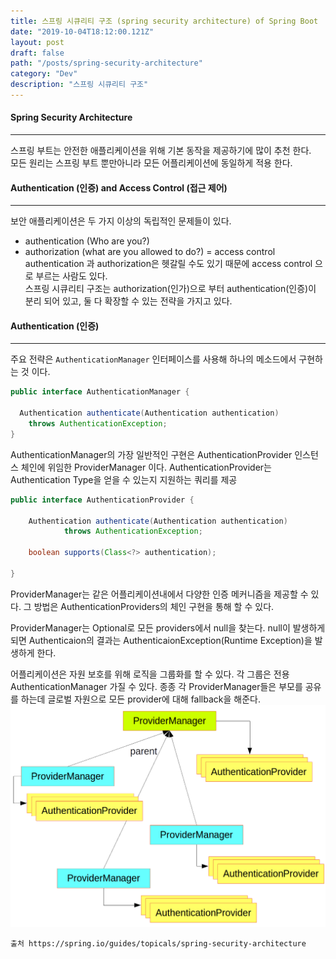 ```yaml
---
title: 스프링 시큐리티 구조 (spring security architecture) of Spring Boot
date: "2019-10-04T18:12:00.121Z"
layout: post
draft: false
path: "/posts/spring-security-architecture"
category: "Dev"
description: "스프링 시큐리티 구조"
---
```


#### Spring Security Architecture
---
스프링 부트는 안전한 애플리케이션을 위해 기본 동작을 제공하기에 많이 추천 한다.  
모든 원리는 스프링 부트 뿐만아니라 모든 어플리케이션에 동일하게 적용 한다.  

#### Authentication (인증) and Access Control (접근 제어)
---
보안 애플리케이션은 두 가지 이상의 독립적인 문제들이 있다.  
- authentication (Who are you?)
- authorization (what are you allowed to do?) = access control
authentication 과 authorization은 헷갈릴 수도 있기 때문에 access control 으로 부르는 사람도 있다.  
스프링 시큐리티 구조는 authorization(인가)으로 부터 authentication(인증)이 분리 되어 있고, 둘 다 확장할 수 있는 전략을 가지고 있다.

#### Authentication (인증)
---
주요 전략은 ```AuthenticationManager``` 인터페이스를 사용해 하나의 메소드에서 구현하는 것 이다.
```java
public interface AuthenticationManager {

  Authentication authenticate(Authentication authentication)
    throws AuthenticationException;
}

```

AuthenticationManager의 가장 일반적인 구현은 AuthenticationProvider 인스턴스 체인에 위임한 ProviderManager 이다. 
AuthenticationProvider는 Authentication Type을 얻을 수 있는지 지원하는 쿼리를 제공

```java
public interface AuthenticationProvider {

	Authentication authenticate(Authentication authentication)
			throws AuthenticationException;

	boolean supports(Class<?> authentication);

}
```
ProviderManager는 같은 어플리케이션내에서 다양한 인증 메커니즘을 제공할 수 있다. 
그 방법은 AuthenticationProviders의 체인 구현을 통해 할 수 있다.

ProviderManager는 Optional로 모든 providers에서 null을 찾는다.
null이 발생하게 되면 Authenticaion의 결과는 AuthenticaionException(Runtime Exception)을 발생하게 한다.

어플리케이션은 자원 보호를 위해 로직을 그룹화를 할 수 있다.
각 그룹은 전용 AuthenticationManager 가질 수 있다.
종종 각 ProviderManager들은 부모를 공유를 하는데 글로벌 자원으로 모든 provider에 대해 fallback을 해준다.  
![authentication](./authentication.png)




```
출처 https://spring.io/guides/topicals/spring-security-architecture
```